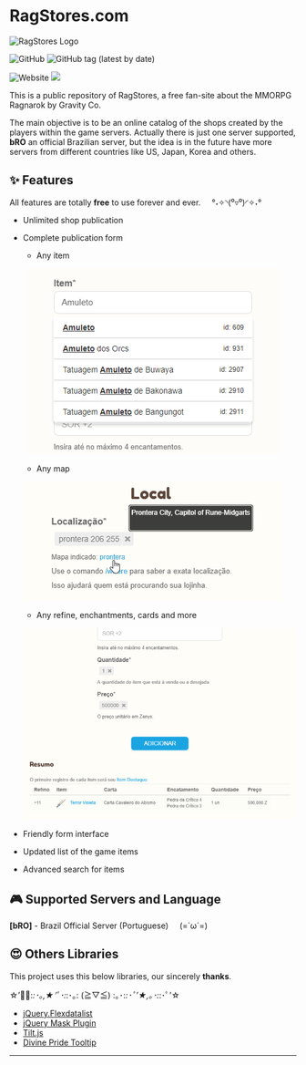 # RagStores.com

![RagStores Logo](https://ragstores.com/wp-content/uploads/2020/06/logo_r.png)

![GitHub](https://img.shields.io/github/license/RagStores/RagStores)
![GitHub tag (latest by date)](https://img.shields.io/github/v/tag/RagStores/RagStores)

![Website](https://img.shields.io/website?down_color=red&down_message=offline&up_color=green&up_message=online&url=https%3A%2F%2Fragstores.com%2F)
![](https://img.shields.io/badge/server-bRO-blue)

This is a public repository of RagStores, a free fan-site about the MMORPG Ragnarok by Gravity Co.

The main objective is to be an online catalog of the shops created by the players within the game servers. Actually there is just one server supported, **bRO** an official Brazilian server, but the idea is in the future have more servers from different countries like US, Japan, Korea and others.

## :sparkles: Features
All features are totally **free** to use forever and ever. &nbsp;&nbsp;&nbsp; °˖✧◝(⁰▿⁰)◜✧˖°

- Unlimited shop publication

- Complete publication form
    - Any item

    <img src="https://github.com/RagStores/RagStores/blob/development/img/item.gif?raw=true"></br>

    - Any map

    <img src="https://github.com/RagStores/RagStores/blob/development/img/map.gif?raw=true"></br>

    - Any refine, enchantments, cards and more

    <img src="https://github.com/RagStores/RagStores/blob/development/img/brief.gif?raw=true"></br>
        
- Friendly form interface
- Updated list of the game items
- Advanced search for items 


## :video_game: Supported Servers and Language
**[bRO]** - Brazil Official Server (Portuguese) &nbsp;&nbsp;&nbsp; (=`ω´=)


## :heart_eyes: Others Libraries
This project uses this below libraries, our sincerely **thanks**.

☆’ﾟ･:*:･｡,★’ﾟ･:*:･｡: (≧▽≦) :｡･:*:･ﾟ’★,｡･:*:･ﾟ’☆

- [jQuery.Flexdatalist](https://github.com/sergiodlopes/jquery-flexdatalist)
- [jQuery Mask Plugin](https://github.com/igorescobar/jQuery-Mask-Plugin)
- [Tilt.js](https://github.com/gijsroge/tilt.js)
- [Divine Pride Tooltip](https://divine-pride.net/tools/tooltips)

---
